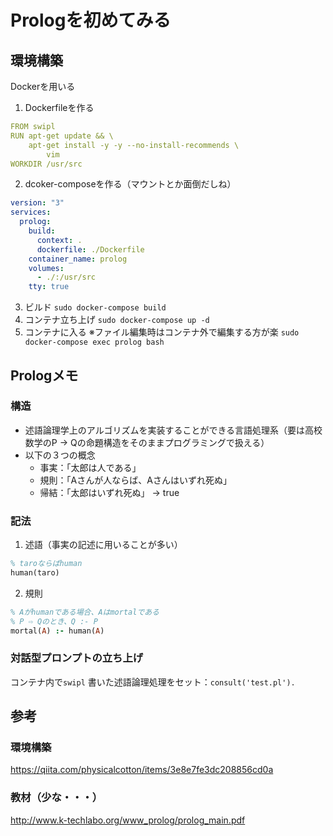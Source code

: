 # Prologを初めてみる
## 環境構築
Dockerを用いる
1. Dockerfileを作る
```yaml
FROM swipl
RUN apt-get update && \
    apt-get install -y -y --no-install-recommends \
        vim
WORKDIR /usr/src
```

2. dcoker-composeを作る（マウントとか面倒だしね）
```yaml
version: "3"
services:
  prolog:
    build:
      context: .
      dockerfile: ./Dockerfile
    container_name: prolog
    volumes:
      - ./:/usr/src
    tty: true
```
3. ビルド
`sudo docker-compose build`
4. コンテナ立ち上げ
`sudo docker-compose up -d`
5. コンテナに入る
※ファイル編集時はコンテナ外で編集する方が楽
`sudo docker-compose exec prolog bash`

## Prologメモ
### 構造
- 述語論理学上のアルゴリズムを実装することができる言語処理系（要は高校数学のP → Qの命題構造をそのままプログラミングで扱える）
- 以下の３つの概念
  - 事実：「太郎は人である」
  - 規則：「Aさんが人ならば、Aさんはいずれ死ぬ」
  - 帰結：「太郎はいずれ死ぬ」 -> true

### 記法
1. 述語（事実の記述に用いることが多い）
``` prolog
% taroならばhuman
human(taro)
```

2. 規則
```prolog
% Aがhumanである場合、Aはmortalである
% P ⇨ Qのとき、Q :- P
mortal(A) :- human(A)
```

### 対話型プロンプトの立ち上げ
コンテナ内で`swipl`
書いた述語論理処理をセット：`consult('test.pl').`


## 参考
### 環境構築
https://qiita.com/physicalcotton/items/3e8e7fe3dc208856cd0a

### 教材（少な・・・）
http://www.k-techlabo.org/www_prolog/prolog_main.pdf
